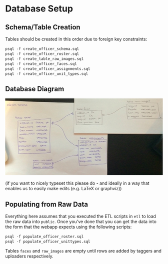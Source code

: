# Database Setup

## Schema/Table Creation

Tables should be created in this order due to foreign key constraints:

```
psql -f create_officer_schema.sql
psql -f create_officer_roster.sql
psql -f create_table_raw_images.sql
psql -f create_officer_faces.sql
psql -f create_officer_assignments.sql
psql -f create_officer_unit_types.sql
```

## Database Diagram

![](oodb_with_rawimg_table.jpg)

(if you want to nicely typeset this please do - and ideally in a way that enables us to easily make edits (e.g. LaTeX or graphviz))

## Populating from Raw Data

Everything here assumes that you executed the ETL scripts in `etl` to load the raw data into `public`. Once you've done that you can get the data into the form that the webapp expects using the following scripts:

```
psql -f populate_officer_roster.sql
psql -f populate_officer_unittypes.sql
```

Tables `faces` and `raw_images` are empty until rows are added by taggers and uploaders respectively. 